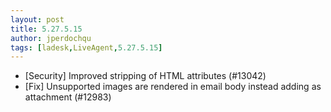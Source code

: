 ```yaml
---
layout: post
title: 5.27.5.15
author: jperdochqu
tags: [ladesk,LiveAgent,5.27.5.15]
---
```


- [Security] Improved stripping of HTML attributes (#13042)
- [Fix] Unsupported images are rendered in email body instead adding as attachment (#12983)
